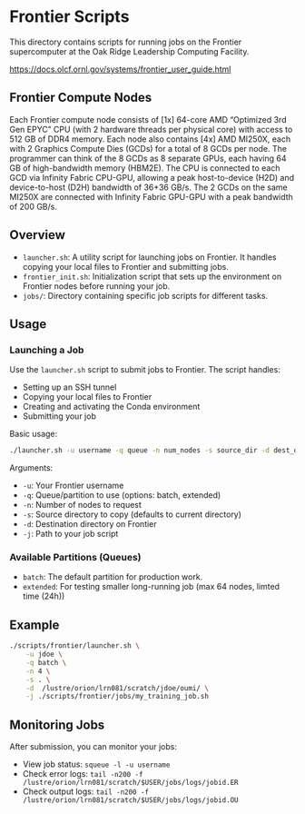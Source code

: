 # Frontier Scripts

This directory contains scripts for running jobs on the Frontier supercomputer at the Oak Ridge Leadership Computing Facility.

https://docs.olcf.ornl.gov/systems/frontier_user_guide.html

## Frontier Compute Nodes

Each Frontier compute node consists of [1x] 64-core AMD “Optimized 3rd Gen EPYC” CPU (with 2 hardware threads per physical core) with access to 512 GB of DDR4 memory. Each node also contains [4x] AMD MI250X, each with 2 Graphics Compute Dies (GCDs) for a total of 8 GCDs per node. The programmer can think of the 8 GCDs as 8 separate GPUs, each having 64 GB of high-bandwidth memory (HBM2E). The CPU is connected to each GCD via Infinity Fabric CPU-GPU, allowing a peak host-to-device (H2D) and device-to-host (D2H) bandwidth of 36+36 GB/s. The 2 GCDs on the same MI250X are connected with Infinity Fabric GPU-GPU with a peak bandwidth of 200 GB/s.

## Overview

- `launcher.sh`: A utility script for launching jobs on Frontier. It handles copying your local files to Frontier and submitting jobs.
- `frontier_init.sh`: Initialization script that sets up the environment on Frontier nodes before running your job.
- `jobs/`: Directory containing specific job scripts for different tasks.

## Usage

### Launching a Job

Use the `launcher.sh` script to submit jobs to Frontier. The script handles:
- Setting up an SSH tunnel
- Copying your local files to Frontier
- Creating and activating the Conda environment
- Submitting your job

Basic usage:
```bash
./launcher.sh -u username -q queue -n num_nodes -s source_dir -d dest_dir -j job_script
```

Arguments:
- `-u`: Your Frontier username
- `-q`: Queue/partition to use (options: batch, extended)
- `-n`: Number of nodes to request
- `-s`: Source directory to copy (defaults to current directory)
- `-d`: Destination directory on Frontier
- `-j`: Path to your job script


### Available Partitions (Queues)

- `batch`: The default partition for production work.
- `extended`: For testing smaller long-running job (max 64 nodes, limted time (24h))

## Example

```bash
./scripts/frontier/launcher.sh \
    -u jdoe \
    -q batch \
    -n 4 \
    -s . \
    -d  /lustre/orion/lrn081/scratch/jdoe/oumi/ \
    -j ./scripts/frontier/jobs/my_training_job.sh
```

## Monitoring Jobs

After submission, you can monitor your jobs:
- View job status: `squeue -l -u username`
- Check error logs: `tail -n200 -f /lustre/orion/lrn081/scratch/$USER/jobs/logs/jobid.ER`
- Check output logs: `tail -n200 -f /lustre/orion/lrn081/scratch/$USER/jobs/logs/jobid.OU`
